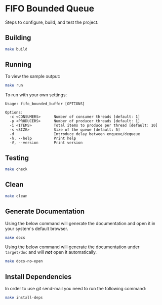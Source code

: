 # FIFO Bounded Queue

Steps to configure, build, and test the project.

## Building

```bash
make build
```

## Running

To view the sample output:

```bash
make run
```

To run with your own settings:

```console
Usage: fifo_bounded_buffer [OPTIONS]

Options:
  -c <CONSUMERS>      Number of consumer threads [default: 1]
  -p <PRODUCERS>      Number of producer threads [default: 1]
  -i <ITEMS>          Total items to produce per thread [default: 10]
  -s <SIZE>           Size of the queue [default: 5]
  -d                  Introduce delay between enqueue/dequeue
  -h, --help          Print help
  -V, --version       Print version
```

## Testing

```bash
make check
```

## Clean

```bash
make clean
```

## Generate Documentation

Using the below command will generate the documentation and open it in your system's default browser.

```bash
make docs
```

Using the below command will generate the documentation under `target/doc` and will **_not_** open it automatically.

```bash
make docs-no-open
```

## Install Dependencies

In order to use git send-mail you need to run the following command:

```bash
make install-deps
```
